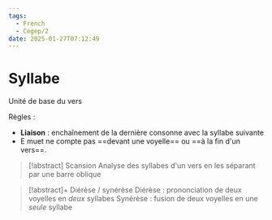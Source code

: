 ```yaml
---
tags:
  - French
  - Cegep/2
date: 2025-01-27T07:12:49
---
```


# Syllabe

Unité de base du vers

Règles :

- **Liaison** : enchaînement de la dernière consonne avec la syllabe suivante
- E muet ne compte pas ==devant une voyelle== ou ==à la fin d'un vers==.

> [!abstract] Scansion
> Analyse des syllabes d'un vers en les séparant par une barre oblique

> [!abstract]+ Diérèse / synérèse
> Diérèse : prononciation de deux voyelles en *deux* syllabes
> Synérèse : fusion de deux voyelles en une *seule* syllabe
